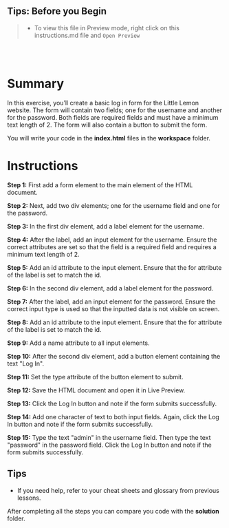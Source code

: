  ## **Tips: Before you Begin**
> - To view this file in Preview mode, right click on this instructions.md file and `Open Preview`

<br>
<br>

# Summary

In this exercise, you’ll create a basic log in form for the Little Lemon website. The form will contain two fields; one for the username and another for the password. Both fields are required fields and must have a minimum text length of 2. The form will also contain a button to submit the form.

You will write your code in the **index.html** files in the **workspace** folder.

# Instructions

**Step 1:** First add a form element to the main element of the HTML document.

**Step 2:** Next, add two div elements; one for the username field and one for the password.

**Step 3:** In the first div element, add a label element for the username.

**Step 4:** After the label, add an input element for the username. Ensure the correct attributes are set so that the field is a required field and requires a minimum text length of 2.

**Step 5:** Add an id attribute to the input element. Ensure that the for attribute of the label is set to match the id.

**Step 6:** In the second div element, add a label element for the password.

**Step 7:** After the label, add an input element for the password. Ensure the correct input type is used so that the inputted data is not visible on screen.

**Step 8:** Add an id attribute to the input element. Ensure that the for attribute of the label is set to match the id.

**Step 9:** Add a name attribute to all input elements.

**Step 10:** After the second div element, add a button element containing the text "Log In".

**Step 11:** Set the type attribute of the button element to submit.

**Step 12:** Save the HTML document and open it in Live Preview.

**Step 13:** Click the Log In button and note if the form submits successfully.

**Step 14:** Add one character of text to both input fields. Again, click the Log In button and note if the form submits successfully.

**Step 15:** Type the text "admin" in the username field. Then type the text "password" in the password field. Click the Log In button and note if the form submits successfully.


## Tips

 * If you need help, refer to your cheat sheets and glossary from previous lessons.

 After completing all the steps you can compare you code with the **solution** folder.
